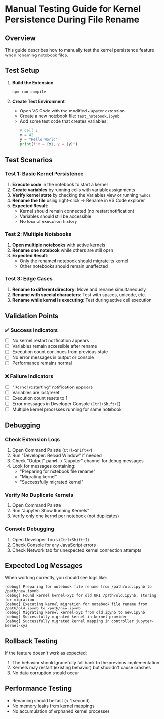 # Manual Testing Guide for Kernel Persistence During File Rename

## Overview
This guide describes how to manually test the kernel persistence feature when renaming notebook files.

## Test Setup

1. **Build the Extension**
   ```bash
   npm run compile
   ```

2. **Create Test Environment**
   - Open VS Code with the modified Jupyter extension
   - Create a new notebook file: `test_notebook.ipynb`
   - Add some test code that creates variables:
     ```python
     # Cell 1
     x = 42
     y = "Hello World"
     print(f"x = {x}, y = {y}")
     ```

## Test Scenarios

### Test 1: Basic Kernel Persistence
1. **Execute code** in the notebook to start a kernel
2. **Create variables** by running cells with variable assignments
3. **Verify kernel state** by checking the Variables view or running `%whos`
4. **Rename the file** using right-click → Rename in VS Code explorer
5. **Expected Result**: 
   - Kernel should remain connected (no restart notification)
   - Variables should still be accessible
   - No loss of execution history

### Test 2: Multiple Notebooks
1. **Open multiple notebooks** with active kernels
2. **Rename one notebook** while others are still open
3. **Expected Result**: 
   - Only the renamed notebook should migrate its kernel
   - Other notebooks should remain unaffected

### Test 3: Edge Cases
1. **Rename to different directory**: Move and rename simultaneously
2. **Rename with special characters**: Test with spaces, unicode, etc.
3. **Rename while kernel is executing**: Test during active cell execution

## Validation Points

### ✅ Success Indicators
- [ ] No kernel restart notification appears
- [ ] Variables remain accessible after rename
- [ ] Execution count continues from previous state
- [ ] No error messages in output or console
- [ ] Performance remains normal

### ❌ Failure Indicators
- [ ] "Kernel restarting" notification appears
- [ ] Variables are lost/reset
- [ ] Execution count resets to 1
- [ ] Error messages in Developer Console (`Ctrl+Shift+I`)
- [ ] Multiple kernel processes running for same notebook

## Debugging

### Check Extension Logs
1. Open Command Palette (`Ctrl+Shift+P`)
2. Run "Developer: Reload Window" if needed
3. Check "Output" panel → "Jupyter" channel for debug messages
4. Look for messages containing:
   - "Preparing for notebook file rename"
   - "Migrating kernel"
   - "Successfully migrated kernel"

### Verify No Duplicate Kernels
1. Open Command Palette
2. Run "Jupyter: Show Running Kernels"
3. Verify only one kernel per notebook (not duplicates)

### Console Debugging
1. Open Developer Tools (`Ctrl+Shift+I`)
2. Check Console for any JavaScript errors
3. Check Network tab for unexpected kernel connection attempts

## Expected Log Messages
When working correctly, you should see logs like:
```
[debug] Preparing for notebook file rename from /path/old.ipynb to /path/new.ipynb
[debug] Found kernel kernel-xyz for old URI /path/old.ipynb, storing for migration
[debug] Executing kernel migration for notebook file rename from /path/old.ipynb to /path/new.ipynb
[debug] Migrating kernel kernel-xyz from old.ipynb to new.ipynb
[debug] Successfully migrated kernel in kernel provider
[debug] Successfully migrated kernel mapping in controller jupyter-kernel-xyz
```

## Rollback Testing
If the feature doesn't work as expected:
1. The behavior should gracefully fall back to the previous implementation
2. Kernels may restart (existing behavior) but shouldn't cause crashes
3. No data corruption should occur

## Performance Testing
- Renaming should be fast (< 1 second)
- No memory leaks from kernel mappings
- No accumulation of orphaned kernel processes